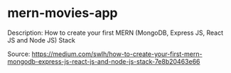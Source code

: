 # mern-movies-app

Description: How to create your first MERN (MongoDB, Express JS, React JS and Node JS) Stack

Source: https://medium.com/swlh/how-to-create-your-first-mern-mongodb-express-js-react-js-and-node-js-stack-7e8b20463e66
